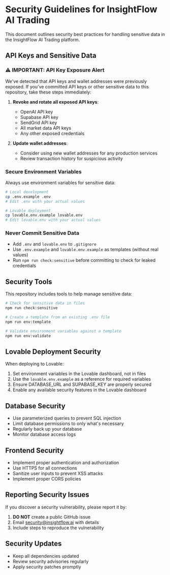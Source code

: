 # Security Guidelines for InsightFlow AI Trading

This document outlines security best practices for handling sensitive data in the InsightFlow AI Trading platform.

## API Keys and Sensitive Data

### ⚠️ IMPORTANT: API Key Exposure Alert

We've detected that API keys and wallet addresses were previously exposed. If you've committed API keys or other sensitive data to this repository, take these steps immediately:

1. **Revoke and rotate all exposed API keys**:
   - OpenAI API key
   - Supabase API key
   - SendGrid API key
   - All market data API keys
   - Any other exposed credentials

2. **Update wallet addresses**:
   - Consider using new wallet addresses for any production services
   - Review transaction history for suspicious activity

### Secure Environment Variables

Always use environment variables for sensitive data:

```bash
# Local development
cp .env.example .env
# Edit .env with your actual values

# Lovable deployment
cp lovable.env.example lovable.env
# Edit lovable.env with your actual values
```

### Never Commit Sensitive Data

- Add `.env` and `lovable.env` to `.gitignore`
- Use `.env.example` and `lovable.env.example` as templates (without real values)
- Run `npm run check:sensitive` before committing to check for leaked credentials

## Security Tools

This repository includes tools to help manage sensitive data:

```bash
# Check for sensitive data in files
npm run check:sensitive

# Create a template from an existing .env file
npm run env:template

# Validate environment variables against a template
npm run env:validate
```

## Lovable Deployment Security

When deploying to Lovable:

1. Set environment variables in the Lovable dashboard, not in files
2. Use the `lovable.env.example` as a reference for required variables
3. Ensure DATABASE_URL and SUPABASE_KEY are properly secured
4. Enable any available security features in the Lovable dashboard

## Database Security

- Use parameterized queries to prevent SQL injection
- Limit database permissions to only what's necessary
- Regularly back up your database
- Monitor database access logs

## Frontend Security

- Implement proper authentication and authorization
- Use HTTPS for all connections
- Sanitize user inputs to prevent XSS attacks
- Implement proper CORS policies

## Reporting Security Issues

If you discover a security vulnerability, please report it by:

1. **DO NOT** create a public GitHub issue
2. Email [security@insightflow.ai](mailto:security@insightflow.ai) with details
3. Include steps to reproduce the vulnerability

## Security Updates

- Keep all dependencies updated
- Review security advisories regularly
- Apply security patches promptly 